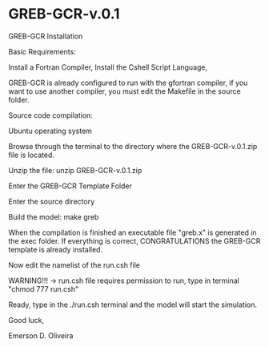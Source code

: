 # GREB-GCR-v.0.1

GREB-GCR Installation

Basic Requirements:

Install a Fortran Compiler,
Install the Cshell Script Language,

GREB-GCR is already configured to run with the gfortran compiler,
if you want to use another compiler, you must edit the Makefile in the source folder.

Source code compilation:

Ubuntu operating system

Browse through the terminal to the directory where the GREB-GCR-v.0.1.zip file is located. 

Unzip the file: unzip GREB-GCR-v.0.1.zip

Enter the GREB-GCR Template Folder

Enter the source directory

Build the model: make greb

When the compilation is finished an executable file "greb.x" is generated in the exec folder. 
If everything is correct, CONGRATULATIONS the GREB-GCR template is already installed.

Now edit the namelist of the run.csh file

WARNING!!! -> run.csh file requires permission to run, type in terminal "chmod 777 run.csh"

Ready, type in the ./run.csh terminal and the model will start the simulation.

Good luck,

Emerson D. Oliveira





